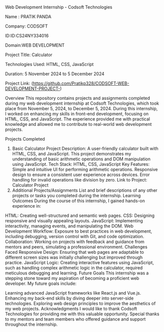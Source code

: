 Web Development Internship - Codsoft Technologies

Name : PRATIK PANDA

Company: CODSOFT

ID:ID:CS24NY334016

Domain:WEB DEVELOPMENT

Project Title: Calculator

Technologies Used: HTML, CSS, JavaScript

Duration: 5 November 2024 to 5 December 2024

Project Link: (https://github.com/Pratikp328/CODSOFT-WEB-DEVELOPMENT-PROJECT-)






Overview
This repository contains projects and assignments completed during my web development internship at Codsoft Technologies, which took place from November 5, 2024, to December 5, 2024. During this internship, I worked on enhancing my skills in front-end development, focusing on HTML, CSS, and JavaScript. The experience provided me with practical knowledge and allowed me to contribute to real-world web development projects.

Projects Completed
1. Basic Calculator Project
Description: A user-friendly calculator built with HTML, CSS, and JavaScript. This project demonstrates my understanding of basic arithmetic operations and DOM manipulation using JavaScript.
Tech Stack: HTML, CSS, JavaScript
Key Features:
Simple and intuitive UI for performing arithmetic operations.
Responsive design to ensure a consistent user experience across devices.
Error handling for invalid operations like division by zero.
Link to Project: Calculator Project
2. Additional Projects/Assignments
List and brief descriptions of any other projects or tasks you completed during the internship.
Learning Outcomes
During the course of this internship, I gained hands-on experience in:

HTML: Creating well-structured and semantic web pages.
CSS: Designing responsive and visually appealing layouts.
JavaScript: Implementing interactivity, managing events, and manipulating the DOM.
Web Development Workflow: Exposure to best practices in web development, including debugging, version control with Git, and code optimization.
Collaboration: Working on projects with feedback and guidance from mentors and peers, simulating a professional environment.
Challenges Faced
Responsive Design: Ensuring that web pages are adaptable to different screen sizes was initially challenging but improved through practice.
JavaScript Logic: Creating interactive features using JavaScript, such as handling complex arithmetic logic in the calculator, required meticulous debugging and learning.
Future Goals
This internship was a stepping stone toward my aspiration of becoming a proficient web developer. My future goals include:

Learning advanced JavaScript frameworks like React.js and Vue.js.
Enhancing my back-end skills by diving deeper into server-side technologies.
Exploring web design principles to improve the aesthetics of my web projects.
Acknowledgments
I would like to thank Codsoft Technologies for providing me with this valuable opportunity. Special thanks to my mentors and team members who offered guidance and support throughout the internship.

